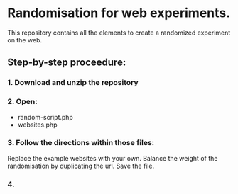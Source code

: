# Randomisation for web experiments.
This repository contains all the elements to create a randomized experiment on the web.

## Step-by-step proceedure: 
### 1. Download and unzip the repository

### 2. Open: 
- random-script.php
- websites.php

### 3. Follow the directions within those files: 
Replace the example websites with your own. Balance the weight of the randomisation by duplicating the url. Save the file.

### 4.  